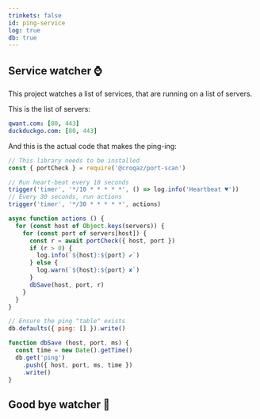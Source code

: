 ```yaml
---
trinkets: false
id: ping-service
log: true
db: true
---
```


## Service watcher ⌚️

This project watches a list of services, that are running on a list of servers.

This is the list of servers:

```yaml // const servers =
qwant.com: [80, 443]
duckduckgo.com: [80, 443]
```

And this is the actual code that makes the ping-ing:

```js
// This library needs to be installed
const { portCheck } = require('@croqaz/port-scan')

// Run heart-beat every 10 seconds
trigger('timer', '*/10 * * * * *', () => log.info('Heartbeat ♥️'))
// Every 30 seconds, run actions
trigger('timer', '*/30 * * * * *', actions)

async function actions () {
  for (const host of Object.keys(servers)) {
    for (const port of servers[host]) {
      const r = await portCheck({ host, port })
      if (r > 0) {
        log.info(`${host}:${port} ✔︎`)
      } else {
        log.warn(`${host}:${port} ✘`)
      }
      dbSave(host, port, r)
    }
  }
}

// Ensure the ping "table" exists
db.defaults({ ping: [] }).write()

function dbSave (host, port, ms) {
  const time = new Date().getTime()
  db.get('ping')
    .push({ host, port, ms, time })
    .write()
}
```

## Good bye watcher 🛌
